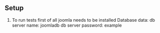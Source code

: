 ## Setup
1. To run tests first of all joomla needs to be installed
Database data:
db server name: joomladb
db server password: example